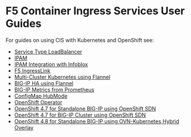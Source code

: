 F5 Container Ingress Services User Guides
========================================================

For guides on using CIS with Kubernetes and OpenShift see:

* [Service Type LoadBalancer](https://github.com/mdditt2000/k8s-bigip-ctlr/blob/main/user_guides/servicetypelb/README.md)
* [IPAM](https://github.com/mdditt2000/k8s-bigip-ctlr/blob/main/user_guides/ipam/README.md)
* [IPAM Integration with Infoblox](https://github.com/mdditt2000/k8s-bigip-ctlr/blob/main/user_guides/ipam-infoblox/README.md)
* [F5 IngressLink](https://github.com/mdditt2000/k8s-bigip-ctlr/tree/main/user_guides/ingresslink)
* [Multi-Cluster Kubernetes using Flannel](https://github.com/mdditt2000/k8s-bigip-ctlr/blob/main/user_guides/multi-cluster/user-guide.md)
* [BIG-IP HA using Flannel](https://github.com/mdditt2000/k8s-bigip-ctlr/blob/main/user_guides/k8s-ha/README.md)
* [BIG-IP Metrics from Prometheus](https://github.com/mdditt2000/k8s-bigip-ctlr/blob/main/user_guides/prometheus/README.md)
* [ConfigMap HubMode](https://github.com/mdditt2000/k8s-bigip-ctlr/blob/main/user_guides/hubmode/README.md)
* [OpenShift Operator](https://github.com/mdditt2000/k8s-bigip-ctlr/tree/main/user_guides/operator#readme)
* [OpenShift 4.7 for Standalone BIG-IP using OpenShift SDN](https://github.com/mdditt2000/k8s-bigip-ctlr/blob/main/user_guides/openshift-4-7/standalone/README.md)
* [OpenShift 4.7 for BIG-IP Cluster using OpenShift SDN](https://github.com/mdditt2000/k8s-bigip-ctlr/blob/main/user_guides/openshift-4-7/cluster/README.md)
* [OpenShift 4.8 for Standalone BIG-IP using OVN-Kubernetes Hybrid Overlay](https://github.com/mdditt2000/k8s-bigip-ctlr/blob/main/user_guides/openshift-4-7/cluster/README.md)